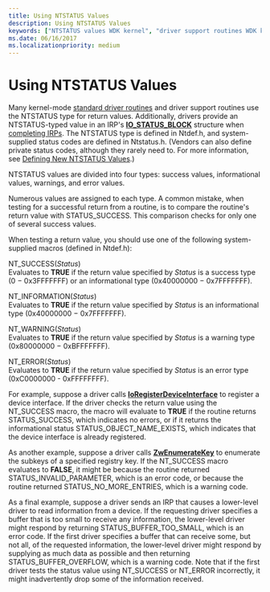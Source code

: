 ```yaml
---
title: Using NTSTATUS Values
description: Using NTSTATUS Values
keywords: ["NTSTATUS values WDK kernel", "driver support routines WDK kernel", "return values WDK kernel", "testing return values WDK NTSTATUS values", "success values WDK NTSTATUS values", "informational values WDK NTSTATUS values", "warnings WDK NTSTATUS values", "error values WDK NTSTATUS values", "status information WDK NTSTATUS values", "checking return values"]
ms.date: 06/16/2017
ms.localizationpriority: medium
---
```


# Using NTSTATUS Values





Many kernel-mode [standard driver routines](./introduction-to-standard-driver-routines.md) and driver support routines use the NTSTATUS type for return values. Additionally, drivers provide an NTSTATUS-typed value in an IRP's [**IO\_STATUS\_BLOCK**](/windows-hardware/drivers/ddi/wdm/ns-wdm-_io_status_block) structure when [completing IRPs](completing-irps.md). The NTSTATUS type is defined in Ntdef.h, and system-supplied status codes are defined in Ntstatus.h. (Vendors can also define private status codes, although they rarely need to. For more information, see [Defining New NTSTATUS Values](defining-new-ntstatus-values.md).)

NTSTATUS values are divided into four types: success values, informational values, warnings, and error values.

Numerous values are assigned to each type. A common mistake, when testing for a successful return from a routine, is to compare the routine's return value with STATUS\_SUCCESS. This comparison checks for only one of several success values.

When testing a return value, you should use one of the following system-supplied macros (defined in Ntdef.h):

<a href="" id="nt-success-status-"></a>NT\_SUCCESS(*Status*)  
Evaluates to **TRUE** if the return value specified by *Status* is a success type (0 − 0x3FFFFFFF) or an informational type (0x40000000 − 0x7FFFFFFF).

<a href="" id="nt-information-status-"></a>NT\_INFORMATION(*Status*)  
Evaluates to **TRUE** if the return value specified by *Status* is an informational type (0x40000000 − 0x7FFFFFFF).

<a href="" id="nt-warning-status-"></a>NT\_WARNING(*Status*)  
Evaluates to **TRUE** if the return value specified by *Status* is a warning type (0x80000000 − 0xBFFFFFFF).

<a href="" id="nt-error-status-"></a>NT\_ERROR(*Status*)  
Evaluates to **TRUE** if the return value specified by *Status* is an error type (0xC0000000 - 0xFFFFFFFF).

For example, suppose a driver calls [**IoRegisterDeviceInterface**](/windows-hardware/drivers/ddi/wdm/nf-wdm-ioregisterdeviceinterface) to register a device interface. If the driver checks the return value using the NT\_SUCCESS macro, the macro will evaluate to **TRUE** if the routine returns STATUS\_SUCCESS, which indicates no errors, or if it returns the informational status STATUS\_OBJECT\_NAME\_EXISTS, which indicates that the device interface is already registered.

As another example, suppose a driver calls [**ZwEnumerateKey**](/windows-hardware/drivers/ddi/wdm/nf-wdm-zwenumeratekey) to enumerate the subkeys of a specified registry key. If the NT\_SUCCESS macro evaluates to **FALSE**, it might be because the routine returned STATUS\_INVALID\_PARAMETER, which is an error code, or because the routine returned STATUS\_NO\_MORE\_ENTRIES, which is a warning code.

As a final example, suppose a driver sends an IRP that causes a lower-level driver to read information from a device. If the requesting driver specifies a buffer that is too small to receive any information, the lower-level driver might respond by returning STATUS\_BUFFER\_TOO\_SMALL, which is an error code. If the first driver specifies a buffer that can receive some, but not all, of the requested information, the lower-level driver might respond by supplying as much data as possible and then returning STATUS\_BUFFER\_OVERFLOW, which is a warning code. Note that if the first driver tests the status value using NT\_SUCCESS or NT\_ERROR incorrectly, it might inadvertently drop some of the information received.

 


